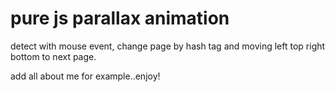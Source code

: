 # pure js parallax animation

detect with mouse event, change page by hash tag and moving left top right bottom to next page.

add all about me for example..enjoy!

